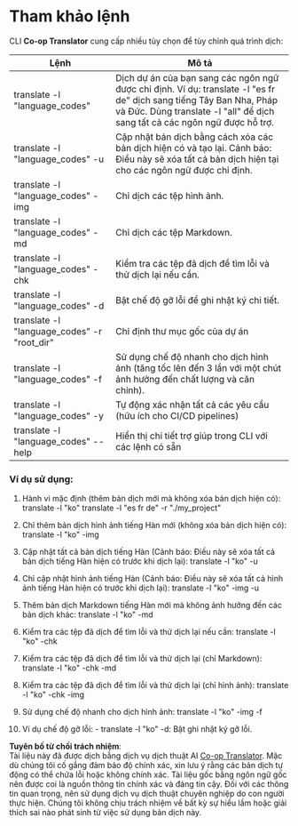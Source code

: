 <!--
CO_OP_TRANSLATOR_METADATA:
{
  "original_hash": "b38d8f042530a4bc872def7cb2c141cd",
  "translation_date": "2025-05-06T17:42:57+00:00",
  "source_file": "getting_started/command-reference.md",
  "language_code": "vi"
}
-->
# Tham khảo lệnh
CLI **Co-op Translator** cung cấp nhiều tùy chọn để tùy chỉnh quá trình dịch:

Lệnh                                         | Mô tả
---------------------------------------------|-------------------------------------------------------------------------------------------------------------------------------------------------------------------------------------------------------
translate -l "language_codes"                | Dịch dự án của bạn sang các ngôn ngữ được chỉ định. Ví dụ: translate -l "es fr de" dịch sang tiếng Tây Ban Nha, Pháp và Đức. Dùng translate -l "all" để dịch sang tất cả các ngôn ngữ được hỗ trợ.
translate -l "language_codes" -u             | Cập nhật bản dịch bằng cách xóa các bản dịch hiện có và tạo lại. Cảnh báo: Điều này sẽ xóa tất cả bản dịch hiện tại cho các ngôn ngữ được chỉ định.
translate -l "language_codes" -img           | Chỉ dịch các tệp hình ảnh.
translate -l "language_codes" -md            | Chỉ dịch các tệp Markdown.
translate -l "language_codes" -chk            | Kiểm tra các tệp đã dịch để tìm lỗi và thử dịch lại nếu cần.
translate -l "language_codes" -d              | Bật chế độ gỡ lỗi để ghi nhật ký chi tiết.
translate -l "language_codes" -r "root_dir"   | Chỉ định thư mục gốc của dự án
translate -l "language_codes" -f              | Sử dụng chế độ nhanh cho dịch hình ảnh (tăng tốc lên đến 3 lần với một chút ảnh hưởng đến chất lượng và căn chỉnh).
translate -l "language_codes" -y              | Tự động xác nhận tất cả các yêu cầu (hữu ích cho CI/CD pipelines)
translate -l "language_codes" --help          | Hiển thị chi tiết trợ giúp trong CLI với các lệnh có sẵn

### Ví dụ sử dụng:

  1. Hành vi mặc định (thêm bản dịch mới mà không xóa bản dịch hiện có):   translate -l "ko"    translate -l "es fr de" -r "./my_project"

  2. Chỉ thêm bản dịch hình ảnh tiếng Hàn mới (không xóa bản dịch hiện có):    translate -l "ko" -img

  3. Cập nhật tất cả bản dịch tiếng Hàn (Cảnh báo: Điều này sẽ xóa tất cả bản dịch tiếng Hàn hiện có trước khi dịch lại):    translate -l "ko" -u

  4. Chỉ cập nhật hình ảnh tiếng Hàn (Cảnh báo: Điều này sẽ xóa tất cả hình ảnh tiếng Hàn hiện có trước khi dịch lại):    translate -l "ko" -img -u

  5. Thêm bản dịch Markdown tiếng Hàn mới mà không ảnh hưởng đến các bản dịch khác:    translate -l "ko" -md

  6. Kiểm tra các tệp đã dịch để tìm lỗi và thử dịch lại nếu cần: translate -l "ko" -chk

  7. Kiểm tra các tệp đã dịch để tìm lỗi và thử dịch lại (chỉ Markdown): translate -l "ko" -chk -md

  8. Kiểm tra các tệp đã dịch để tìm lỗi và thử dịch lại (chỉ hình ảnh): translate -l "ko" -chk -img

  9. Sử dụng chế độ nhanh cho dịch hình ảnh:    translate -l "ko" -img -f

  10. Ví dụ chế độ gỡ lỗi: - translate -l "ko" -d: Bật ghi nhật ký gỡ lỗi.

**Tuyên bố từ chối trách nhiệm**:  
Tài liệu này đã được dịch bằng dịch vụ dịch thuật AI [Co-op Translator](https://github.com/Azure/co-op-translator). Mặc dù chúng tôi cố gắng đảm bảo độ chính xác, xin lưu ý rằng các bản dịch tự động có thể chứa lỗi hoặc không chính xác. Tài liệu gốc bằng ngôn ngữ gốc nên được coi là nguồn thông tin chính xác và đáng tin cậy. Đối với các thông tin quan trọng, nên sử dụng dịch vụ dịch thuật chuyên nghiệp do con người thực hiện. Chúng tôi không chịu trách nhiệm về bất kỳ sự hiểu lầm hoặc giải thích sai nào phát sinh từ việc sử dụng bản dịch này.